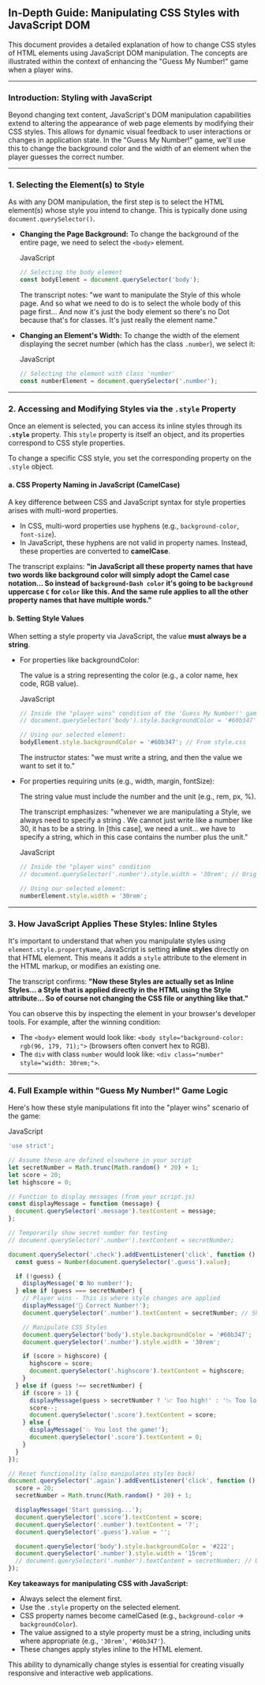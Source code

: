 ## In-Depth Guide: Manipulating CSS Styles with JavaScript DOM

This document provides a detailed explanation of how to change CSS styles of HTML elements using JavaScript DOM manipulation. The concepts are illustrated within the context of enhancing the "Guess My Number!" game when a player wins.

---

### Introduction: Styling with JavaScript

Beyond changing text content, JavaScript's DOM manipulation capabilities extend to altering the appearance of web page elements by modifying their CSS styles. This allows for dynamic visual feedback to user interactions or changes in application state. In the "Guess My Number!" game, we'll use this to change the background color and the width of an element when the player guesses the correct number.

---

### 1. Selecting the Element(s) to Style

As with any DOM manipulation, the first step is to select the HTML element(s) whose style you intend to change. This is typically done using `document.querySelector()`.

- **Changing the Page Background:** To change the background of the entire page, we need to select the `<body>` element.
    
    JavaScript
    
    ```JavaScript
    // Selecting the body element
    const bodyElement = document.querySelector('body');
    ```
    
    The transcript notes: "we want to manipulate the Style of this whole page. And so what we need to do is to select the whole body of this page first... And now it's just the body element so there's no Dot because that's for classes. It's just really the element name."
    
- **Changing an Element's Width:** To change the width of the element displaying the secret number (which has the class `.number`), we select it:
    
    JavaScript
    
    ```JavaScript
    // Selecting the element with class 'number'
    const numberElement = document.querySelector('.number');
    ```
    

---

### 2. Accessing and Modifying Styles via the `.style` Property

Once an element is selected, you can access its inline styles through its **`.style`** property. This `style` property is itself an object, and its properties correspond to CSS style properties.

To change a specific CSS style, you set the corresponding property on the `.style` object.

#### a. CSS Property Naming in JavaScript (CamelCase)

A key difference between CSS and JavaScript syntax for style properties arises with multi-word properties.

- In CSS, multi-word properties use hyphens (e.g., `background-color`, `font-size`).
- In JavaScript, these hyphens are not valid in property names. Instead, these properties are converted to **camelCase**.

The transcript explains: **"in JavaScript all these property names that have two words like background color will simply adopt the Camel case notation... So instead of `background-Dash color` it's going to be `background` uppercase `C` for `color` like this. And the same rule applies to all the other property names that have multiple words."**

#### b. Setting Style Values

When setting a style property via JavaScript, the value **must always be a string**.

- For properties like backgroundColor:
    
    The value is a string representing the color (e.g., a color name, hex code, RGB value).
    
    JavaScript
    
    ```JavaScript
    // Inside the "player wins" condition of the 'Guess My Number!' game
    // document.querySelector('body').style.backgroundColor = '#60b347'; // Green background
    
    // Using our selected element:
    bodyElement.style.backgroundColor = '#60b347'; // From style.css
    ```
    
    The instructor states: "we must write a string, and then the value we want to set it to."
    
- For properties requiring units (e.g., width, margin, fontSize):
    
    The string value must include the number and the unit (e.g., rem, px, %).
    
    The transcript emphasizes: "whenever we are manipulating a Style, we always need to specify a string . We cannot just write like a number like 30, it has to be a string. In [this case], we need a unit... we have to specify a string, which in this case contains the number plus the unit."
    
    JavaScript
    
    ```JavaScript
    // Inside the "player wins" condition
    // document.querySelector('.number').style.width = '30rem'; // Original width is 15rem
    
    // Using our selected element:
    numberElement.style.width = '30rem';
    ```
    

---

### 3. How JavaScript Applies These Styles: Inline Styles

It's important to understand that when you manipulate styles using `element.style.propertyName`, JavaScript is setting **inline styles** directly on that HTML element. This means it adds a `style` attribute to the element in the HTML markup, or modifies an existing one.

The transcript confirms: **"Now these Styles are actually set as Inline Styles... a Style that is applied directly in the HTML using the Style attribute... So of course not changing the CSS file or anything like that."**

You can observe this by inspecting the element in your browser's developer tools. For example, after the winning condition:

- The `<body>` element would look like: `<body style="background-color: rgb(96, 179, 71);">` (browsers often convert hex to RGB).
- The `div` with class `number` would look like: `<div class="number" style="width: 30rem;">`.

---

### 4. Full Example within "Guess My Number!" Game Logic

Here's how these style manipulations fit into the "player wins" scenario of the game:

JavaScript

```JavaScript
'use strict';

// Assume these are defined elsewhere in your script
let secretNumber = Math.trunc(Math.random() * 20) + 1;
let score = 20;
let highscore = 0;

// Function to display messages (from your script.js)
const displayMessage = function (message) {
  document.querySelector('.message').textContent = message;
};

// Temporarily show secret number for testing
// document.querySelector('.number').textContent = secretNumber;

document.querySelector('.check').addEventListener('click', function () {
  const guess = Number(document.querySelector('.guess').value);

  if (!guess) {
    displayMessage('⛔️ No number!');
  } else if (guess === secretNumber) {
    // Player wins - This is where style changes are applied
    displayMessage('🎉 Correct Number!');
    document.querySelector('.number').textContent = secretNumber; // Show the number

    // Manipulate CSS Styles
    document.querySelector('body').style.backgroundColor = '#60b347';
    document.querySelector('.number').style.width = '30rem';

    if (score > highscore) {
      highscore = score;
      document.querySelector('.highscore').textContent = highscore;
    }
  } else if (guess !== secretNumber) {
    if (score > 1) {
      displayMessage(guess > secretNumber ? '📈 Too high!' : '📉 Too low!');
      score--;
      document.querySelector('.score').textContent = score;
    } else {
      displayMessage('💥 You lost the game!');
      document.querySelector('.score').textContent = 0;
    }
  }
});

// Reset functionality (also manipulates styles back)
document.querySelector('.again').addEventListener('click', function () {
  score = 20;
  secretNumber = Math.trunc(Math.random() * 20) + 1;

  displayMessage('Start guessing...');
  document.querySelector('.score').textContent = score;
  document.querySelector('.number').textContent = '?';
  document.querySelector('.guess').value = '';

  document.querySelector('body').style.backgroundColor = '#222';
  document.querySelector('.number').style.width = '15rem';
  // document.querySelector('.number').textContent = secretNumber; // Optional: for continued testing
});
```

**Key takeaways for manipulating CSS with JavaScript:**

- Always select the element first.
- Use the `.style` property on the selected element.
- CSS property names become camelCased (e.g., `background-color` -> `backgroundColor`).
- The value assigned to a style property must be a string, including units where appropriate (e.g., `'30rem'`, `'#60b347'`).
- These changes apply styles inline to the HTML element.

This ability to dynamically change styles is essential for creating visually responsive and interactive web applications.